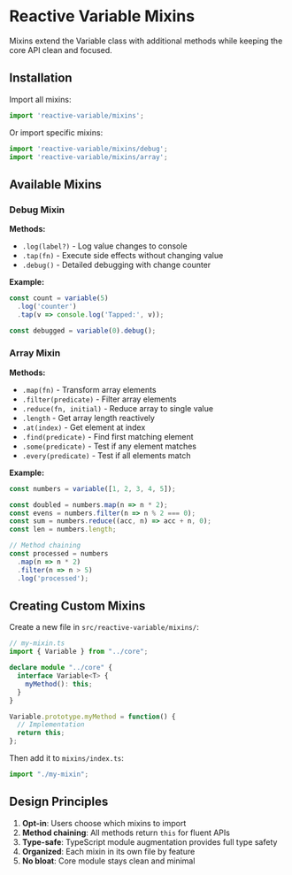 # Reactive Variable Mixins

Mixins extend the Variable class with additional methods while keeping the core API clean and focused.

## Installation

Import all mixins:
```typescript
import 'reactive-variable/mixins';
```

Or import specific mixins:
```typescript
import 'reactive-variable/mixins/debug';
import 'reactive-variable/mixins/array';
```

## Available Mixins

### Debug Mixin

**Methods:**
- `.log(label?)` - Log value changes to console
- `.tap(fn)` - Execute side effects without changing value
- `.debug()` - Detailed debugging with change counter

**Example:**
```typescript
const count = variable(5)
  .log('counter')
  .tap(v => console.log('Tapped:', v));

const debugged = variable(0).debug();
```

### Array Mixin

**Methods:**
- `.map(fn)` - Transform array elements
- `.filter(predicate)` - Filter array elements
- `.reduce(fn, initial)` - Reduce array to single value
- `.length` - Get array length reactively
- `.at(index)` - Get element at index
- `.find(predicate)` - Find first matching element
- `.some(predicate)` - Test if any element matches
- `.every(predicate)` - Test if all elements match

**Example:**
```typescript
const numbers = variable([1, 2, 3, 4, 5]);

const doubled = numbers.map(n => n * 2);
const evens = numbers.filter(n => n % 2 === 0);
const sum = numbers.reduce((acc, n) => acc + n, 0);
const len = numbers.length;

// Method chaining
const processed = numbers
  .map(n => n * 2)
  .filter(n => n > 5)
  .log('processed');
```

## Creating Custom Mixins

Create a new file in `src/reactive-variable/mixins/`:

```typescript
// my-mixin.ts
import { Variable } from "../core";

declare module "../core" {
  interface Variable<T> {
    myMethod(): this;
  }
}

Variable.prototype.myMethod = function() {
  // Implementation
  return this;
};
```

Then add it to `mixins/index.ts`:
```typescript
import "./my-mixin";
```

## Design Principles

1. **Opt-in**: Users choose which mixins to import
2. **Method chaining**: All methods return `this` for fluent APIs
3. **Type-safe**: TypeScript module augmentation provides full type safety
4. **Organized**: Each mixin in its own file by feature
5. **No bloat**: Core module stays clean and minimal
